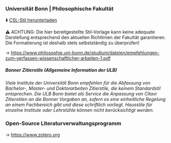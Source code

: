 ### Universität Bonn | Philosophische Fakultät
⬇️ [CSL-Stil herunterladen](https://github.com/Jean-Haffner/csl-bonn/raw/main/philfak-bonn-zitierstil.csl)

⚠️ ACHTUNG: Die hier bereitgestellte Stil-Vorlage kann keine adequate Darstellung entsprechend den aktuellen Richtlinien der Fakultät garantieren.
Die Formatierung ist deshalb stets selbstständig zu überprüfen!

→ https://www.philosophie.uni-bonn.de/studium/dateien/empfehlungen-zum-verfassen-wissenschaftlicher-arbeiten-1.pdf

##### Bonner Zitierstile (Allgemeine Information der ULB)
*Viele Institute der Universität Bonn empfehlen für die Abfassung von Bachelor-, Master- und Doktorarbeiten Zitierstile, die keinem Standardstil entsprechen. Die ULB Bonn bietet als Service die Anpassung von Citavi Zitierstilen an die Bonner Vorgaben an, sofern es eine einheitliche Regelung an einem Fachbereich gibt und diese schriftlich vorliegt. Hausstile für einzelne Institute oder Lehrstühle können nicht berücksichtigt werden.*

### Open-Source Literaturverwaltungsprogramm
→ https://www.zotero.org

